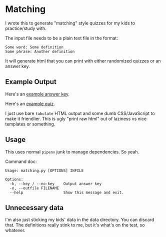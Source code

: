 # Matching

I wrote this to generate "matching" style quizzes for my kids to practice/study
with.

The input file needs to be a plain text file in the format:
```
Some word: Some definition
Some phrase: Another definition
```

It will generate html that you can print with either randomized quizzes or an
answer key.

## Example Output

Here's an [example answer key](examples/key.html).

Here's an [example quiz](examples/quiz.html).

I just use bare `tabulate` HTML output and some dumb CSS/JavaScript to make it
friendlier.  This is ugly "print raw html" out of laziness vs nice templates or
something.

## Usage

This uses normal `pipenv` junk to manage dependencies.  So yeah.

Command doc:

```
Usage: matching.py [OPTIONS] INFILE

Options:
  -k, --key / --no-key    Output answer key
  -o, --outfile FILENAME
  --help                  Show this message and exit.
```

## Unnecessary data

I'm also just sticking my kids' data in the data directory.  You can discard
that.  The definitions really stink to me, but it's what's on the test, so
whatever.


